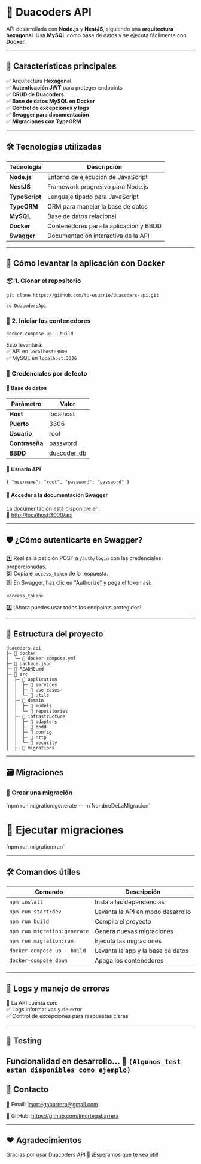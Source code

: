 # 🚀 Duacoders API

API desarrollada con **Node.js** y **NestJS**, siguiendo una **arquitectura hexagonal**. Usa **MySQL** como base de datos y se ejecuta fácilmente con **Docker**.

---

## 📌 Características principales

✅ Arquitectura **Hexagonal**  
✅ **Autenticación JWT** para proteger endpoints  
✅ **CRUD de Duacoders**  
✅ **Base de datos MySQL en Docker**  
✅ **Control de excepciones y logs**  
✅ **Swagger para documentación**  
✅ **Migraciones con TypeORM**  

---

## 🛠 Tecnologías utilizadas

| Tecnología    | Descripción                             |
|---------------|-----------------------------------------|
| **Node.js**   | Entorno de ejecución de JavaScript      |
| **NestJS**    | Framework progresivo para Node.js       |
| **TypeScript**| Lenguaje tipado para JavaScript         |
| **TypeORM**   | ORM para manejar la base de datos       |
| **MySQL**     | Base de datos relacional                |
| **Docker**    | Contenedores para la aplicación y BBDD  |
| **Swagger**   | Documentación interactiva de la API     |

---

## 🚀 Cómo levantar la aplicación con Docker

### 📦 1. Clonar el repositorio

`git clone https://github.com/tu-usuario/duacoders-api.git`

`cd DuacodersApi`


### 🐳 2. Iniciar los contenedores

`docker-compose up --build`

Esto levantará:  
✅ API en `localhost:3000`  
✅ MySQL en `localhost:3306`

### 🔑 Credenciales por defecto

#### 📂 Base de datos

| Parámetro | Valor     |
|-----------|-----------|
| **Host**  | localhost |
| **Puerto**| 3306      |
| **Usuario**| root     |
| **Contraseña**| password |
| **BBDD**  | duacoder_db |

#### 🔐 Usuario API
`{
  "username": "root",
  "password": "password"
}`
#### 📖 Acceder a la documentación Swagger

La documentación está disponible en:  
🔗 [http://localhost:3000/api](http://localhost:3000/api)

---

## 🛡️ ¿Cómo autenticarte en Swagger?

1️⃣ Realiza la petición POST a `/auth/login` con las credenciales proporcionadas.  
2️⃣ Copia el `access_token` de la respuesta.  
3️⃣ En Swagger, haz clic en "Authorize" y pega el token así:

`<access_token>`

4️⃣ ¡Ahora puedes usar todos los endpoints protegidos!

---
## 📂 Estructura del proyecto

```
duacoders-api
├─ 📁 docker
|  └─ 📄 docker-compose.yml
├─ 📄 package.json
├─ 📄 README.md
├─ 📁 src
│  ├─ 📁 application
│  │  ├─ 📁 services
│  │  ├─ 📁 use-cases
│  │  └─ 📁 utils
│  ├─ 📁 domain
│  │  ├─ 📁 models
│  │  └─ 📁 repositories
│  ├─ 📁 infrastructure
│  │  ├─ 📁 adapters
│  │  ├─ 📁 bbdd
│  │  ├─ 📁 config
│  │  ├─ 📁 http
│  │  └─ 📁 security
│  ├─ 📁 migrations

```
---

## 🗃️ Migraciones

### 📝 Crear una migración

`npm run migration:generate -- -n NombreDeLaMigracion´
# 🚀 Ejecutar migraciones

`npm run migration:run´

---

## 🛠️ Comandos útiles

| Comando                     | Descripción                              |
|-----------------------------|------------------------------------------|
| `npm install`               | Instala las dependencias                 |
| `npm run start:dev`         | Levanta la API en modo desarrollo        |
| `npm run build`             | Compila el proyecto                      |
| `npm run migration:generate`| Genera nuevas migraciones                |
| `npm run migration:run`     | Ejecuta las migraciones                  |
| `docker-compose up --build` | Levanta la app y la base de datos        |
| `docker-compose down`       | Apaga los contenedores                   |

---

## 🐞 Logs y manejo de errores

🔎 La API cuenta con:  
✅ Logs informativos y de error  
✅ Control de excepciones para respuestas claras  

---

## 🧪 Testing

Funcionalidad en desarrollo... 🧬
`(Algunos test estan disponibles como ejemplo)`
---

## 🎯 Contacto

📧 Email: jmortegabarrera@gmail.com 

🐙 GitHub: https://github.com/jmortegabarrera

---

## ❤️ Agradecimientos

Gracias por usar Duacoders API 🚀 ¡Esperamos que te sea útil!

